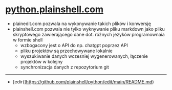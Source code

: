 # [python.plainshell.com](http://python.plainshell.com)

+ plainedit.com pozwala na wykonywanie takich plików i konwersję
+ plainshell.com pozwala nie tylko wyknywanie pliku markdown jako pliku skryptowego zawierającego dane dot. różnych jezyków programownaia w formie shell
  + wzbogacony jest o API do np. chatgpt poprzez API
  + pliku projektów są przechowywane lokalnie
  + wyszukiwanie danych wczesniej wygenerowanych, łączenie projektów w kolejny
  + synchronizacja danych z repozytorium git 



---
+ [edir(]https://github.com/plainshell/python/edit/main/README.md)
